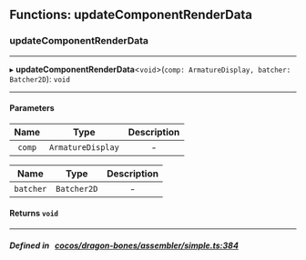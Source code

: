 ## Functions: updateComponentRenderData

### updateComponentRenderData


___
▸ **updateComponentRenderData**<`void`\>(`comp: ArmatureDisplay, batcher: Batcher2D`): `void`
___


#### Parameters

| Name | Type | Description |
| :------: | :------: | :------: |
| `comp` | `ArmatureDisplay` | - |

| Name | Type | Description |
| :------: | :------: | :------: |
| `batcher` | `Batcher2D` | - |


#### Returns `void` 
___


##### Defined in &nbsp;   [cocos/dragon-bones/assembler/simple.ts:384](https://github.com/cocos-creator/engine/blob/c7bf6b8a9/cocos/dragon-bones/assembler/simple.ts#L384)&nbsp;
